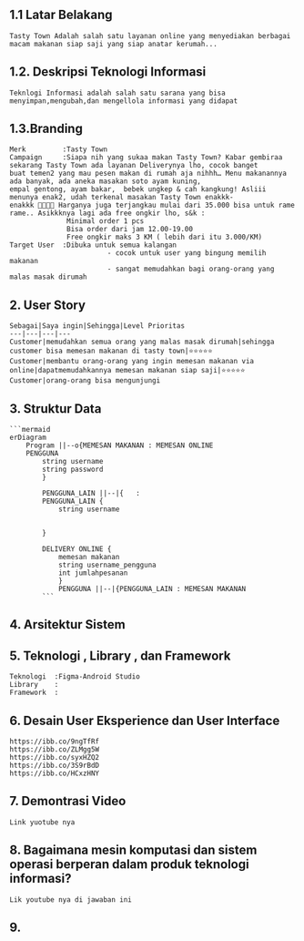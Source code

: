 ## 1.1 Latar Belakang
    Tasty Town Adalah salah satu layanan online yang menyediakan berbagai macam makanan siap saji yang siap anatar kerumah...

## 1.2. Deskripsi Teknologi Informasi

    Teknlogi Informasi adalah salah satu sarana yang bisa menyimpan,mengubah,dan mengellola informasi yang didapat

## 1.3.Branding
    Merk         :Tasty Town    
    Campaign     :Siapa nih yang sukaa makan Tasty Town? Kabar gembiraa sekarang Tasty Town ada layanan Deliverynya lho, cocok banget                       buat temen2 yang mau pesen makan di rumah aja nihhh… Menu makanannya ada banyak, ada aneka masakan soto ayam kuning,                      empal gentong, ayam bakar,  bebek ungkep & cah kangkung! Asliii menunya enak2, udah terkenal masakan Tasty Town enakkk-                   enakkk 👍🏻👍🏻 Harganya juga terjangkau mulai dari 35.000 bisa untuk rame rame.. Asikkknya lagi ada free ongkir lho, s&k :
                  Minimal order 1 pcs
                  Bisa order dari jam 12.00-19.00
                  Free ongkir maks 3 KM ( lebih dari itu 3.000/KM)
    Target User  :Dibuka untuk semua kalangan
                            - cocok untuk user yang bingung memilih makanan
                            - sangat memudahkan bagi orang-orang yang malas masak dirumah
## 2. User Story


    Sebagai|Saya ingin|Sehingga|Level Prioritas
    ---|---|---|---
    Customer|memudahkan semua orang yang malas masak dirumah|sehingga customer bisa memesan makanan di tasty town|⭐⭐⭐⭐⭐
    Customer|membantu orang-orang yang ingin memesan makanan via online|dapatmemudahkannya memesan makanan siap saji|⭐⭐⭐⭐⭐
    Customer|orang-orang bisa mengunjungi 


## 3. Struktur Data
    ```mermaid
    erDiagram
        Program ||--o{MEMESAN MAKANAN : MEMESAN ONLINE
        PENGGUNA
            string username
            string password
            }

            PENGGUNA_LAIN ||--|{   :
            PENGGUNA_LAIN {
                string username

                
            }

            DELIVERY ONLINE {
                memesan makanan 
                string username_pengguna
                int jumlahpesanan
                }
                PENGGUNA ||--|{PENGGUNA_LAIN : MEMESAN MAKANAN
            ```
            

## 4. Arsitektur Sistem
    
## 5. Teknologi , Library , dan Framework
    Teknologi  :Figma-Android Studio
    Library    :       
    Framework  :
## 6. Desain User Eksperience dan User Interface
    https://ibb.co/9ngTfRf
    https://ibb.co/ZLMgg5W
    https://ibb.co/syxHZQ2
    https://ibb.co/3S9rBdD
    https://ibb.co/HCxzHNY
## 7. Demontrasi Video

    Link yuotube nya
    
## 8. Bagaimana mesin komputasi dan sistem operasi berperan dalam produk teknologi informasi?

    Lik youtube nya di jawaban ini 

    
## 9. 

